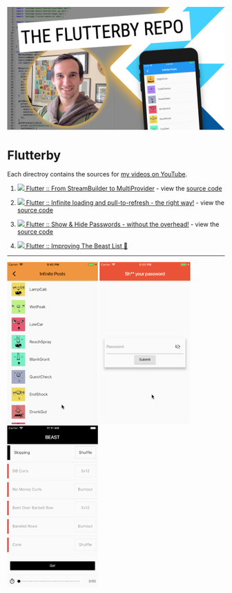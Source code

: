 ![The Flutterby Repo](assets/flutterby.png)

# Flutterby

Each directroy contains the sources for [my videos on YouTube](https://www.youtube.com/channel/UCMBdBkoT5Hg-ZVYmrnPOncg).

1. [![][youtube] Flutter :: From StreamBuilder to MultiProvider](https://youtu.be/budqAnwn740) - view the [source code](/001-streambuilder-to-multiprovider)

1. [![][youtube] Flutter :: Infinite loading and pull-to-refresh - the right way!](https://youtu.be/hbtYcp0Rnp0) - view the [source code](/002-infinite-loading-pull-to-refresh)

1. [![][youtube] Flutter :: Show & Hide Passwords - without the overhead!](https://youtu.be/kpaBG_MKgd4) - view the [source code](/003-show-hide-password)

1. [![][youtube] Flutter :: Improving The Beast List 💪](https://youtu.be/CRGvMsZU7Ac)

---

[<img width="210" src="assets/002-infinite-loading-pull-to-refresh.gif" alt="Infinite loading and pull-to-refresh" />](https://youtu.be/hbtYcp0Rnp0)
[<img width="210" src="assets/003-show-hide-password.gif" alt="Show & Hide Passwords" />](https://youtu.be/kpaBG_MKgd4)
[<img width="210" src="assets/004-beast-lists.gif" alt="Beast Lists" />](https://youtu.be/CRGvMsZU7Ac)


[youtube]: assets/youtube.png